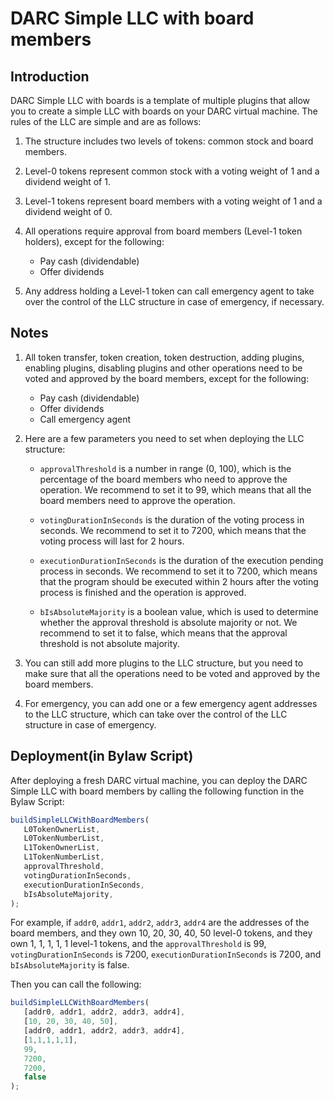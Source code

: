 # DARC Simple LLC with board members

## Introduction

DARC Simple LLC with boards is a template of multiple plugins that allow you to create a simple LLC with boards on your DARC virtual machine. The rules of the LLC are simple and are as follows:

1. The structure includes two levels of tokens: common stock and board members.
2. Level-0 tokens represent common stock with a voting weight of 1 and a dividend weight of 1.
3. Level-1 tokens represent board members with a voting weight of 1 and a dividend weight of 0.
4. All operations require approval from board members (Level-1 token holders), except for the following:

   - Pay cash (dividendable)
   - Offer dividends

5. Any address holding a Level-1 token can call emergency agent to take over the control of the LLC structure in case of emergency, if necessary.

## Notes

 1. All token transfer, token creation, token destruction, adding plugins, enabling plugins, disabling plugins and other operations need to be voted and approved by the board members, except for the following:
    - Pay cash (dividendable)
    - Offer dividends
    - Call emergency agent

 2. Here are a few parameters you need to set when deploying the LLC structure:
 
    - `approvalThreshold` is a number in range (0, 100), which is the percentage of the board members who need to approve the operation. We recommend to set it to 99, which means that all the board members need to approve the operation.

    - `votingDurationInSeconds` is the duration of the voting process in seconds. We recommend to set it to 7200, which means that the voting process will last for 2 hours.

    - `executionDurationInSeconds` is the duration of the execution pending process in seconds. We recommend to set it to 7200, which means that the program should be executed within 2 hours after the voting process is finished and the operation is approved.

    - `bIsAbsoluteMajority` is a boolean value, which is used to determine whether the approval threshold is absolute majority or not. We recommend to set it to false, which means that the approval threshold is not absolute majority.

 3. You can still add more plugins to the LLC structure, but you need to make sure that all the operations need to be voted and approved by the board members.

 4. For emergency, you can add one or a few emergency agent addresses to the LLC structure, which can take over the control of the LLC structure in case of emergency.

## Deployment(in Bylaw Script)

After deploying a fresh DARC virtual machine, you can deploy the DARC Simple LLC with board members by calling the following function in the Bylaw Script:

```javascript
buildSimpleLLCWithBoardMembers(
   L0TokenOwnerList,
   L0TokenNumberList,
   L1TokenOwnerList,
   L1TokenNumberList,
   approvalThreshold,
   votingDurationInSeconds,
   executionDurationInSeconds,
   bIsAbsoluteMajority,
);
```

For example, if `addr0`, `addr1`, `addr2`, `addr3`, `addr4` are the addresses of the board members, and they own 10, 20, 30, 40, 50 level-0 tokens, and they own 1, 1, 1, 1, 1 level-1 tokens, and the `approvalThreshold` is 99, `votingDurationInSeconds` is 7200, `executionDurationInSeconds` is 7200, and `bIsAbsoluteMajority` is false.

Then you can call the following:

```javascript
buildSimpleLLCWithBoardMembers(
   [addr0, addr1, addr2, addr3, addr4],
   [10, 20, 30, 40, 50],
   [addr0, addr1, addr2, addr3, addr4],
   [1,1,1,1,1],
   99,
   7200,
   7200,
   false
);
```

